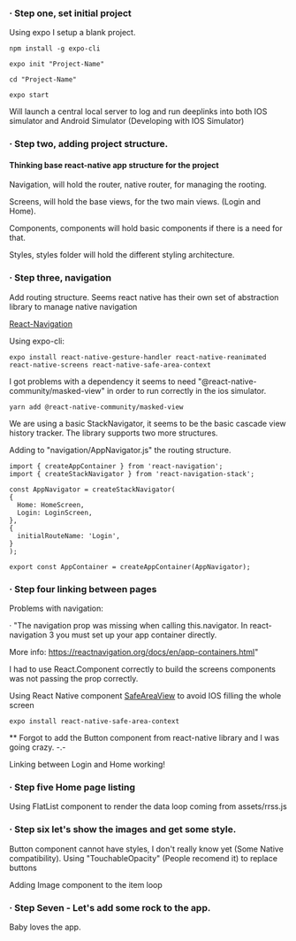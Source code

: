 ### · Step one, set initial project

Using expo I setup a blank project.

```
npm install -g expo-cli
```

```
expo init "Project-Name"
```

```
cd "Project-Name"
```

```
expo start
```

Will launch a central local server to log and run deeplinks into both IOS simulator and Android Simulator (Developing with IOS Simulator)

### · Step two, adding project structure. 
#### Thinking base react-native app structure for the project

Navigation, will hold the router, native router, for managing the rooting.

Screens, will hold the base views, for the two main views. (Login and Home).

Components, components will hold basic components if there is a need for that.

Styles, styles folder will hold the different styling architecture.


### · Step three, navigation

Add routing structure. Seems react native has their own set of abstraction library to manage native navigation

[React-Navigation](https://reactnavigation.org/docs/en/getting-started.html)

Using expo-cli:

```
expo install react-native-gesture-handler react-native-reanimated react-native-screens react-native-safe-area-context
```

I got problems with a dependency it seems to need "@react-native-community/masked-view" in order to run correctly in the ios simulator.

```
yarn add @react-native-community/masked-view
```

We are using a basic StackNavigator, it seems to be the basic cascade view history tracker. The library supports two more structures.

Adding to "navigation/AppNavigator.js" the routing structure.

```
import { createAppContainer } from 'react-navigation';
import { createStackNavigator } from 'react-navigation-stack';

const AppNavigator = createStackNavigator(  
{
  Home: HomeScreen,
  Login: LoginScreen,
},
{
  initialRouteName: 'Login',
}
);

export const AppContainer = createAppContainer(AppNavigator);
```

### · Step four linking between pages

Problems with navigation: 

· "The navigation prop was missing when calling this.navigator. In react-navigation 3 you must set up your app container directly. 

More info: https://reactnavigation.org/docs/en/app-containers.html"

I had to use React.Component correctly to build the screens components was not passing the prop correctly.

Using React Native component [SafeAreaView](https://facebook.github.io/react-native/docs/safeareaview#__docusaurus) to avoid IOS filling the whole screen

```
expo install react-native-safe-area-context
```

** Forgot to add the Button component from react-native library and I was going crazy. -.-

Linking between Login and Home working!

### · Step five Home page listing

Using FlatList component to render the data loop coming from assets/rrss.js

### · Step six let's show the images and get some style.

Button component cannot have styles, I don't really know yet (Some Native compatibility). Using "TouchableOpacity" (People recomend it) to replace buttons

Adding Image component to the item loop

### · Step Seven - Let's add some rock to the app.

Baby loves the app.